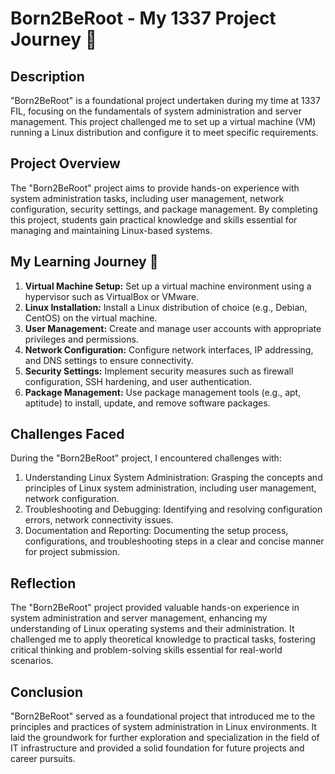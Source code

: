 # Born2BeRoot - My 1337 Project Journey 🌱

## Description
"Born2BeRoot" is a foundational project undertaken during my time at 1337 FIL, focusing on the fundamentals of system administration and server management. This project challenged me to set up a virtual machine (VM) running a Linux distribution and configure it to meet specific requirements.

## Project Overview
The "Born2BeRoot" project aims to provide hands-on experience with system administration tasks, including user management, network configuration, security settings, and package management. By completing this project, students gain practical knowledge and skills essential for managing and maintaining Linux-based systems.

## My Learning Journey 🚀
1. **Virtual Machine Setup:** Set up a virtual machine environment using a hypervisor such as VirtualBox or VMware.
2. **Linux Installation:** Install a Linux distribution of choice (e.g., Debian, CentOS) on the virtual machine.
3. **User Management:** Create and manage user accounts with appropriate privileges and permissions.
4. **Network Configuration:** Configure network interfaces, IP addressing, and DNS settings to ensure connectivity.
5. **Security Settings:** Implement security measures such as firewall configuration, SSH hardening, and user authentication.
6. **Package Management:** Use package management tools (e.g., apt, aptitude) to install, update, and remove software packages.

## Challenges Faced
During the "Born2BeRoot" project, I encountered challenges with:
1. Understanding Linux System Administration: Grasping the concepts and principles of Linux system administration, including user management, network configuration.
2. Troubleshooting and Debugging: Identifying and resolving configuration errors, network connectivity issues.
3. Documentation and Reporting: Documenting the setup process, configurations, and troubleshooting steps in a clear and concise manner for project submission.

## Reflection
The "Born2BeRoot" project provided valuable hands-on experience in system administration and server management, enhancing my understanding of Linux operating systems and their administration. It challenged me to apply theoretical knowledge to practical tasks, fostering critical thinking and problem-solving skills essential for real-world scenarios.

## Conclusion
"Born2BeRoot" served as a foundational project that introduced me to the principles and practices of system administration in Linux environments. It laid the groundwork for further exploration and specialization in the field of IT infrastructure and provided a solid foundation for future projects and career pursuits.
